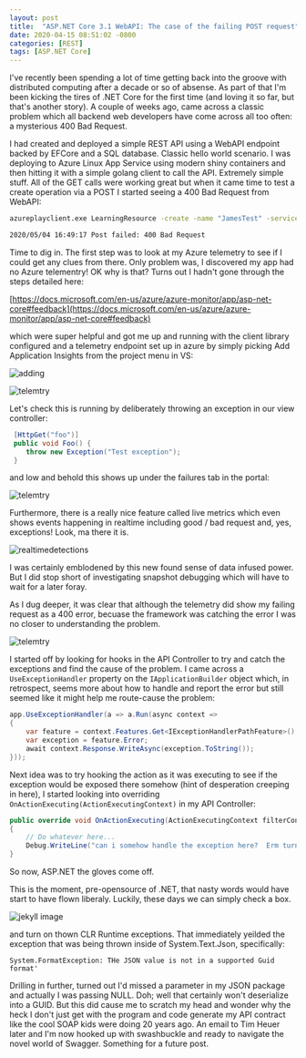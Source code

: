 ```yaml
---
layout: post
title:  "ASP.NET Core 3.1 WebAPI: The case of the failing POST request"
date: 2020-04-15 08:51:02 -0800
categories: [REST]
tags: [ASP.NET Core]
---
```


I've recently been spending a lot of time getting back into the groove with distributed computing after a decade or so of absense.  As part of that I'm been kicking the tires of .NET Core for the first time (and loving it so far, but that's another story).  A couple of weeks ago, came across a classic problem which all backend web developers have come across all too often: a mysterious 400 Bad Request.

I had created and deployed a simple REST API using a WebAPI endpoint backed by EFCore and a SQL database. Classic hello world scenario.  I was deploying to Azure Linux App Service using modern shiny containers and then hitting it with a simple golang client to call the API.  Extremely simple stuff.  All of the GET calls were working great but when it came time to test a create operation via a POST I started seeing a 400 Bad Request from WebAPI:

```bat
azureplayclient.exe LearningResource -create -name "JamesTest" -serviceid "6ca52516-d42e-46a1-6a0e-087dd9ec1a7" -uri "http://mytestlearningresource"

2020/05/04 16:49:17 Post failed: 400 Bad Request
```

Time to dig in.  The first step was to look at my Azure telemetry to see if I could get any clues from there.  Only problem was, I discovered my app had no Azure telementry!  OK why is that?  Turns out I hadn't gone through the steps detailed here:

[https://docs.microsoft.com/en-us/azure/azure-monitor/app/asp-net-core#feedback](https://docs.microsoft.com/en-us/azure/azure-monitor/app/asp-net-core#feedback)

which were super helpful and got me up and running with the client library configured and a telemetry endpoint set up in azure by simply picking Add Application Insights from the project menu in VS:

![adding](/static/img/2020-5-6-case-of-failing-post/addtelemetry.png)

![telemtry](/static/img/2020-5-6-case-of-failing-post/configured.png)

Let's check this is running by deliberately throwing an exception in our view controller:

```cs
 [HttpGet("foo")]
 public void Foo() {
    throw new Exception("Test exception");
 }

```

and low and behold this shows up under the failures tab in the portal:

![telemtry](/static/img/2020-5-6-case-of-failing-post/exceptiondetails.png)

Furthermore, there is a really nice feature called live metrics which even shows events happening in realtime including good / bad request and, yes, exceptions!  Look, ma there it is.

![realtimedetections](/static/img/2020-5-6-case-of-failing-post/lookmatheresmyexception.png)

I was certainly emblodened by this new found sense of data infused power.  But I did stop short of investigating snapshot debugging which will have to wait for a later foray.

As I dug deeper, it was clear that although the telemetry did show my failing request as a 400 error, becuase the framework was catching the error I was no closer to understanding the problem.

![telemtry](/static/img/2020-5-6-case-of-failing-post/400error.png)

I started off by looking for hooks in the API Controller to try and catch the exceptions and find the cause of the problem.  I came across a `UseExceptionHandler` property on the `IApplicationBuilder` object which, in retrospect, seems more about how to handle and report the error but still seemed like it might help me route-cause the problem:

```cs
app.UseExceptionHandler(a => a.Run(async context =>
{
    var feature = context.Features.Get<IExceptionHandlerPathFeature>();
    var exception = feature.Error;
    await context.Response.WriteAsync(exception.ToString());
}));
```

Next idea was to try hooking the action as it was executing to see if the exception would be exposed there somehow (hint of desperation creeping in here), I started looking into overriding `OnActionExecuting(ActionExecutingContext)` in my API Controller:

```cs
public override void OnActionExecuting(ActionExecutingContext filterContext)
{
    // Do whatever here...
    Debug.WriteLine("can i somehow handle the exception here?  Erm turns out no.");
}
```

So now, ASP.NET the gloves come off.

This is the moment, pre-opensource of .NET, that nasty words would have start to have flown liberaly.  Luckily, these days we can simply check a box.

![jekyll image](/static/img/2020-5-6-case-of-failing-post/enablesourcestepping.png)

and turn on thown CLR Runtime exceptions.  That immediately yeilded the exception that was being thrown inside of System.Text.Json, specifically:

`System.FormatException: THe JSON value is not in a supported Guid format'`

Drilling in further, turned out I'd missed a parameter in my JSON package and actually I was passing NULL.  Doh; well that certainly won't deserialize into a GUID.  But this did cause me to scratch my head and wonder why the heck I don't just get with the program and code generate my API contract like the cool SOAP kids were doing 20 years ago.  An email to Tim Heuer later and I'm now hooked up with swashbuckle and ready to navigate the novel world of Swagger.  Something for a future post.